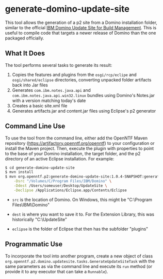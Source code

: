 # generate-domino-update-site

This tool allows the generation of a p2 site from a Domino installation folder, similar to the official [IBM Domino Update Site for Build Management](https://openntf.org/main.nsf/project.xsp?r=project/IBM%20Domino%20Update%20Site%20for%20Build%20Management). This is useful to compile code that targets a newer release of Domino than the one packaged officially.

## What It Does

The tool performs several tasks to generate its result:

1. Copies the features and plugins from the  `osgi/rcp/eclipe` and `osgi/shared/eclipse`  directories, converting unpacked folder artifacts back into Jar files
2. Generates `com.ibm.notes.java.api` and `com.ibm.notes.java.api.win32.linux` bundles using Domino's Notes.jar with a version matching today's date
3. Creates a basic site.xml file
4. Generates artifacts.jar and content.jar files using Eclipse's p2 generator

## Command Line Use

To use the tool from the command line, either add the OpenNTF Maven repository (https://artifactory.openntf.org/openntf) to your configuration or install the Maven project. Then, execute the plugin with properties to point to the base of your Domino installation, the target folder, and the p2 directory of an active Eclipse installation. For example:

```sh
$ cd generate-domino-update-site
$ mvn install
$ mvn org.openntf.p2:generate-domino-update-site:1.0.4-SNAPSHOT:generateUpdateSite \
	-Dsrc "/Volumes/C/Program Files/IBM/Domino" \
	-Ddest /Users/someuser/Desktop/UpdateSite \
	-Declipse /Applications/Eclipse.app/Contents/Eclipse
```
- `src` is the location of Domino. On Windows, this might be "C:\Program Files\IBM\Domino"

- `dest` is where you want to save it to. For the Extension Library, this was historically "C:\UpdateSite"

- `eclipse` is the folder of Eclipse that then has the subfolder "plugins"

## Programmatic Use

To incorporate the tool into another program, create a new object of class `org.openntf.p2.domino.updatesite.tasks.GenerateUpdateSiteTask` with the same parameters as via the command line and execute its `run` method (or provide it to any executor that can take a `Runnable`).